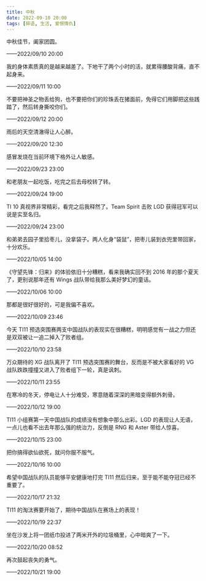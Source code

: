 ```yaml
---
title: 中秋
date: 2022-09-10 20:00
tags: [碎语, 生活, 爱恨情仇]
---
```


中秋佳节，阖家团圆。

——2022/09/10 20:00

我的身体素质真的是越来越差了。下地干了两个小时的活，就累得腰酸背痛，直不起身来。

——2022/09/11 10:00

不要把神圣之物丢给狗，也不要把你们的珍珠丢在猪面前，免得它们用脚把这些践踏了，然后转身撕咬你们。

——2022/09/12 20:00

雨后的天空清澈得让人心醉。

——2022/09/20 12:30

感冒发烧在当前环境下格外让人敏感。

——2022/09/23 23:00

和老朋友一起吃饭，吃完之后去母校转了转。

——2022/09/24 19:00

TI 10 真视界非常精彩，看完之后我释然了。Team Spirit 击败 LGD 获得冠军可以说是实至名归。

——2022/09/24 23:00

和弟弟去园子里拾枣儿，没拿袋子。两人化身“袋鼠”，把枣儿装到衣兜里带回家，十分欢乐。

——2022/10/05 14:00

《守望先锋：归来》的体验依旧十分糟糕，看来我确实回不到 2016 年的那个夏天了，更别说那年还有 Wings 战队带给我那么美好梦幻的童话。

——2022/10/06 10:00

那都是很好很好的，可是我偏不喜欢。

——2022/10/09 23:46

今天 TI11 预选突围赛两支中国战队的表现实在很糟糕，明明感觉有一战之力但还是双双被让一追二掉入了败者组。

——2022/10/10 23:58

万众期待的 XG 战队离开了 TI11 预选突围赛的舞台，反而是不被大家看好的 VG 战队跌跌撞撞又进入了败者组下一轮，真是讽刺。

——2022/10/11 23:55

在寒冷的冬天，停电让人十分难受，寒意随着深深的黑暗变得额外刺骨。

——2022/10/12 19:00

TI11 小组赛第一天中国战队的成绩没有想象中那么出彩。LGD 的表现让人无语，一点儿也看不出去年那么强的统治力，反倒是 RNG 和 Aster 带给人惊喜。

——2022/10/15 23:00

把你搞得欲仙欲死，就问你服不服气。

——2022/10/16 10:00

希望中国战队的队员能够平安健康地打完 TI11 然后归来，至于能不能夺冠已经不重要了。

——2022/10/17 21:32

TI11 的淘汰赛要开始了，期待中国战队在赛场上的表现！

——2022/10/19 22:37

坐在沙发上将一团纸巾投进了两米开外的垃圾桶里，心中暗爽了一下。

——2022/10/20 08:52

再次鼓起丧失的勇气。

——2022/10/21 19:00
